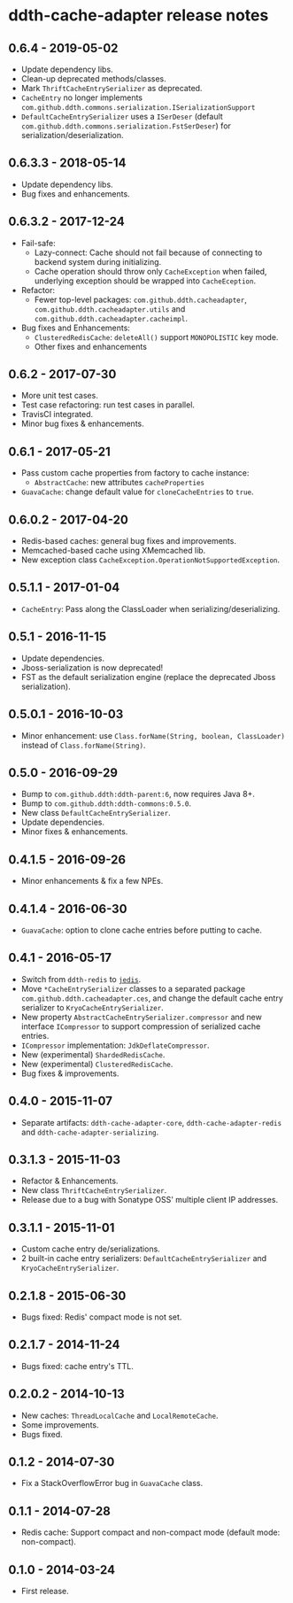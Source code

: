# ddth-cache-adapter release notes

## 0.6.4 - 2019-05-02

- Update dependency libs.
- Clean-up deprecated methods/classes.
- Mark `ThriftCacheEntrySerializer` as deprecated.
- `CacheEntry` no longer implements `com.github.ddth.commons.serialization.ISerializationSupport`
- `DefaultCacheEntrySerializer` uses a `ISerDeser` (default `com.github.ddth.commons.serialization.FstSerDeser`) for serialization/deserialization.


## 0.6.3.3 - 2018-05-14

- Update dependency libs.
- Bug fixes and enhancements.


## 0.6.3.2 - 2017-12-24

- Fail-safe:
  - Lazy-connect: Cache should not fail because of connecting to backend system during initializing.
  - Cache operation should throw only `CacheException` when failed, underlying exception should be wrapped into `CacheEception`.
- Refactor:
  - Fewer top-level packages: `com.github.ddth.cacheadapter`, `com.github.ddth.cacheadapter.utils` and `com.github.ddth.cacheadapter.cacheimpl`.
- Bug fixes and Enhancements:
  - `ClusteredRedisCache`: `deleteAll()` support `MONOPOLISTIC` key mode.
  - Other fixes and enhancements


## 0.6.2 - 2017-07-30

- More unit test cases.
- Test case refactoring: run test cases in parallel.
- TravisCI integrated.
- Minor bug fixes  & enhancements.


## 0.6.1 - 2017-05-21

- Pass custom cache properties from factory to cache instance:
  - `AbstractCache`: new attributes `cacheProperties`
- `GuavaCache`: change default value for `cloneCacheEntries` to `true`.


## 0.6.0.2 - 2017-04-20

- Redis-based caches: general bug fixes and improvements.
- Memcached-based cache using XMemcached lib.
- New exception class `CacheException.OperationNotSupportedException`.


## 0.5.1.1 - 2017-01-04

- `CacheEntry`: Pass along the ClassLoader when serializing/deserializing.


## 0.5.1 - 2016-11-15

- Update dependencies.
- Jboss-serialization is now deprecated!
- FST as the default serialization engine (replace the deprecated Jboss serialization).


## 0.5.0.1 - 2016-10-03

- Minor enhancement: use `Class.forName(String, boolean, ClassLoader)` instead of `Class.forName(String)`.


## 0.5.0 - 2016-09-29

- Bump to `com.github.ddth:ddth-parent:6`, now requires Java 8+.
- Bump to `com.github.ddth:ddth-commons:0.5.0`.
- New class `DefaultCacheEntrySerializer`.
- Update dependencies.
- Minor fixes & enhancements.


## 0.4.1.5 - 2016-09-26

- Minor enhancements & fix a few NPEs.


## 0.4.1.4 - 2016-06-30

- `GuavaCache`: option to clone cache entries before putting to cache.


## 0.4.1 - 2016-05-17

- Switch from `ddth-redis` to [`jedis`](https://github.com/xetorthio/jedis).
- Move `*CacheEntrySerializer` classes to a separated package `com.github.ddth.cacheadapter.ces`, and
change the default cache entry serializer to `KryoCacheEntrySerializer`.
- New property `AbstractCacheEntrySerializer.compressor` and new interface `ICompressor` to support
compression of serialized cache entries.
- `ICompressor` implementation: `JdkDeflateCompressor`.
- New (experimental) `ShardedRedisCache`.
- New (experimental) `ClusteredRedisCache`.
- Bug fixes & improvements.


## 0.4.0 - 2015-11-07

- Separate artifacts: `ddth-cache-adapter-core`, `ddth-cache-adapter-redis` and `ddth-cache-adapter-serializing`.


## 0.3.1.3 - 2015-11-03

- Refactor & Enhancements.
- New class `ThriftCacheEntrySerializer`.
- Release due to a bug with Sonatype OSS' multiple client IP addresses.


## 0.3.1.1 - 2015-11-01

- Custom cache entry de/serializations.
- 2 built-in cache entry serializers: `DefaultCacheEntrySerializer` and `KryoCacheEntrySerializer`.


## 0.2.1.8 - 2015-06-30

- Bugs fixed: Redis' compact mode is not set.


## 0.2.1.7 - 2014-11-24

- Bugs fixed: cache entry's TTL.


## 0.2.0.2 - 2014-10-13

- New caches: `ThreadLocalCache` and `LocalRemoteCache`.
- Some improvements.
- Bugs fixed.


## 0.1.2 - 2014-07-30

- Fix a StackOverflowError bug in `GuavaCache` class.


## 0.1.1 - 2014-07-28

- Redis cache: Support compact and non-compact mode (default mode: non-compact).


## 0.1.0 - 2014-03-24

- First release.
